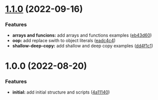 # [1.1.0](https://github.com/paulAlexSerban/wbk--algorithms-n-data-structures--javascript/compare/v1.0.0...v1.1.0) (2022-09-16)


### Features

* **arrays and funcions:** add arrays and functions examples ([eb43d60](https://github.com/paulAlexSerban/wbk--algorithms-n-data-structures--javascript/commit/eb43d6047410e9e08c5c111146987e6940f83776))
* **oop:** add replace swith to object literals ([eadc4c4](https://github.com/paulAlexSerban/wbk--algorithms-n-data-structures--javascript/commit/eadc4c404ea4cae9c176c40c4d95332c5715780e))
* **shallow-deep-copy:** add shallow and deep copy examples ([dd4f1c1](https://github.com/paulAlexSerban/wbk--algorithms-n-data-structures--javascript/commit/dd4f1c1cbb865de76e89a589d992a33274aba001))

# 1.0.0 (2022-08-20)


### Features

* **initial:** add initial structure and scripts ([4a11140](https://github.com/paulAlexSerban/wbk--algorithms-n-data-structures--javascript/commit/4a1114069b94e5fdf4cd9b40141c247f812fb030))
